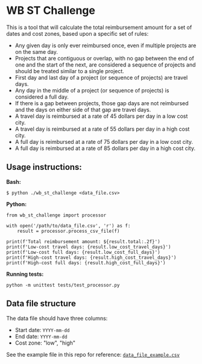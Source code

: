 # WB ST Challenge

This is a tool that will calculate the total reimbursement amount for a set of dates and cost zones, based upon a specific set of rules:

- Any given day is only ever reimbursed once, even if multiple projects are on the same day.
- Projects that are contiguous or overlap, with no gap between the end of one and the start of the next, are considered a sequence of projects and should be treated similar to a single project.
- First day and last day of a project (or sequence of projects) are travel days.
- Any day in the middle of a project (or sequence of projects) is considered a full day.
- If there is a gap between projects, those gap days are not reimbursed and the days on either side of that gap are travel days.
- A travel day is reimbursed at a rate of 45 dollars per day in a low cost city.
- A travel day is reimbursed at a rate of 55 dollars per day in a high cost city.
- A full day is reimbursed at a rate of 75 dollars per day in a low cost city.
- A full day is reimbursed at a rate of 85 dollars per day in a high cost city.

## Usage instructions:

**Bash:**

    $ python ./wb_st_challenge <data_file.csv>

**Python:**

    from wb_st_challenge import processor
    
    with open('/path/to/data_file.csv', 'r') as f:
        result = processor.process_csv_file(f)
    
    print(f'Total reimbursement amount: ${result.total:.2f}')
    print(f'Low-cost travel days: {result.low_cost_travel_days}')
    print(f'Low-cost full days: {result.low_cost_full_days}')
    print(f'High-cost travel days: {result.high_cost_travel_days}')
    print(f'High-cost full days: {result.high_cost_full_days}')

**Running tests:**

    python -m unittest tests/test_processor.py

## Data file structure

The data file should have three columns:

- Start date: `YYYY-mm-dd`
- End date: `YYYY-mm-dd`
- Cost zone: "low", "high"

See the example file in this repo for reference: [`data_file_example.csv`](./data_file_example.csv)  
